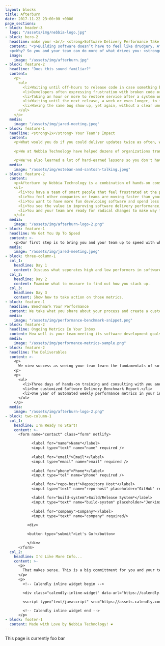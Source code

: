 ```yaml
---
layout: blocks
title: Afterburn
date: 2017-11-22 23:00:00 +0000
page_sections:
- block: header-3
  logo: "/assets/img/nebbia-logo.jpg"
- block: hero-2
  headline: make your <br/> <strong>Software Delivery Performance Take Off</strong>
  content: "<p>Building software doesn’t have to feel like drudgery. Afterburn by Nebbia Technology helps you benchmark your current state, measure your progress, help you make decisions about what to focus on next in your software development process.</p>
  <p>Why? So you and your team can do more of what drives you: <strong>building great software people love.</strong></p>"
  image:
    image: "/assets/img/afterburn.jpg"
- block: feature-2
  headline: "Does this sound familiar?"
  content:
    <p>
      <ul>
        <li>Waiting until off-hours to release code in case something breaks.</li>
        <li>Developers often expressing frustration with broken code or approval processes.</li>
        <li>Taking an hour or more to restore service after a system outage.</li>
        <li>Waiting until the next release, a week or even longer, to fix a bug.</li>
        <li>Having the same bug show up, yet again, without a clear understanding of why.</li>
      </ul>
    </p>
  media:
    image: "/assets/img/jared-meeting.jpeg"
- block: feature-1
  headline: <strong>2x</strong> Your Team's Impact
  content:
    <p>What would you do if you could deliver updates twice as often, with half as many mistakes?</p>
    
    <p>We at Nebbia Technology have helped dozens of organizations transform their software delivery processes over the past four years. We've helped teams more than 2x their delivery schedule, and because of that, they can experiment and change direction more than twice as much. We’re big on helping people take their software ideas and get them into production ASAP, whether that’s the first line of code or the millionth. We are developers and consultants that simply love seeing our clients move faster and do better.</p>

    <p>We've also learned a lot of hard-earned lessons so you don't have to. You've got your team and your customers to think about, and it's natural for focusing on the software delivery process to take a back seat sometimes. Let us help you supercharge your knowledge and get your team on the path toward elite software delivery performance.</p>
  media:
    image: "/assets/img/esteban-and-santosh-talking.jpeg"
- block: feature-2
  content:
    <p>Afterburn by Nebbia Technology is a combination of hands-on consulting time with your team, an inital performance benchmark, and automated ongoing insights delivered to your inbox you can use to drive the next decision. You should consider using this if:</p>
    <ul>
      <li>You have a team of smart people that feel frustrated at the pace of development.</li>
      <li>You feel other companies or teams are moving faster than yours.</li>
      <li>You want to have more fun developing software and spend less time fixing things.</li>
      <li>You see the value in improving software delivery performance, and don't want to waste time improving it.</li>  
      <li>You and your team are ready for radical changes to make way for huge benefits.</li>
    </ul>
  media:
    image: "/assets/img/afterburn-logo-2.png"
- block: feature-1
  headline: We Get You Up To Speed
  content: >-
    <p>Our first step is to bring you and your team up to speed with what we are measuring and why. It all starts with three days of training and evaluation. Throughout this time, we will work with your team to understand the specific pain points they are facing in software delivery and train the whole team on what works, what doesn't, and why.</p>
  media:
    image: "/assets/img/jared-meeting.jpeg"
- block: three-column-1
  col_1:
    headline: Day 1
    content: Discuss what seperates high and low performers in software development performance.
  col_2:
    headline: Day 2
    content: Examine what to measure to find out how you stack up.
  col_3:
    headline: Day 3
    content: Show how to take action on those metrics.
- block: feature-1
  headline: Benchmark Your Performance
  content: We take what you share about your process and create a customized software delivery performance benchmark for your team. From this benchmark, you can find out… so you not only know what areas you could improve in, you understand how you stack up against other teams – and how that affects your overall success.
  media:
    image: "/assets/img/performance-benchmark-snippet.png"
- block: feature-2
  headline: Ongoing Metrics In Your Inbox
  content: How well is your team meeting its software development goals? We send you a weekly diagnostics report that breaks down how your team is doing across key research-backed metrics that are strongly correlated with not only software delivery performance, but organizational performance as well.
  media:
    image: "/assets/img/performance-metrics-sample.png"
- block: feature-2
  headline: The Deliverables
  content: >-
    <p>
      We view success as seeing your team learn the fundamentals of software delivery excellence, making sure they understand how to get there, and being confident that they know where to find the resources to help them along the way. Specifically, what we deliver to make that happen:
    <p>
    <p>
      <ul>
        <li>Three days of hands-on training and consulting with you and your team.</li>
        <li>One customized Software Delivery Benchmark Report.</li>
        <li>One year of automated weekly performance metrics in your inbox.</li>
      </ul>
    </p>
  media:
    image: "/assets/img/afterburn-logo-2.png"
- block: two-column-1
  col_1:
    headline: I'm Ready To Start!
    content: >-
      <form name="contact" class="form" netlify>

            <label for="name">Name*</label>          
            <input type="text" name="name" required />
  
            <label for="email">Email*</label>
            <input type="email" name="email" required />
     
            <label for="phone">Phone*</label>
            <input type="tel" name="phone" required />

            <label for="repo-host">Repository Host*</label>
            <input type="text" name="repo-host" placeholder="GitHub" required />

            <label for="build-system">Build/Release System*</label>
            <input type="text" name="build-system" placeholder="Jenkins" required />
    
            <label for="company">Company*</label>
            <input type="text" name="company" required/>
          
          <div>

          <button type="submit">Let's Go!</button>

          </div>
      </form>
  col_2:
    headline: I'd Like More Info...
    content: >-
      <p>
        That makes sense. This is a big committment for you and your team. Get 15 minutes with us and get your questions answered!
      </p>
      <p>
        <!-- Calendly inline widget begin -->

        <div class="calendly-inline-widget" data-url="https://calendly.com/chelsea-nebbia-tech" style="min-width:320px;height:580px;"></div>

        <script type="text/javascript" src="https://assets.calendly.com/assets/external/widget.js"></script>

        <!-- Calendly inline widget end -->
      </p>
- block: footer-1
  content: Made with Love by Nebbia Technology! ❤︎
---
```


This page is currently foo bar
